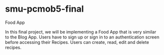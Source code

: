 # smu-pcmob5-final
Food App

In this final project, we will be implementing a Food App that is very similar to the Blog App. 
Users have to sign up or sign in to an authentication screen before accessing their Recipes. Users can create, read, edit and delete recipes.
